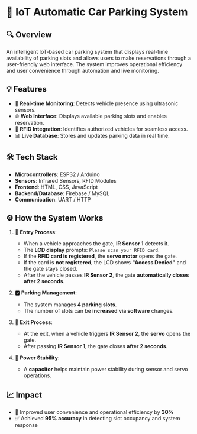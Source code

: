 # 🚗 IoT Automatic Car Parking System

## 🔍 Overview

An intelligent IoT-based car parking system that displays real-time availability of parking slots and allows users to make reservations through a user-friendly web interface. The system improves operational efficiency and user convenience through automation and live monitoring.

## 💡 Features

- 📡 **Real-time Monitoring**: Detects vehicle presence using ultrasonic sensors.
- 🌐 **Web Interface**: Displays available parking slots and enables reservation.
- 🛂 **RFID Integration**: Identifies authorized vehicles for seamless access.
- 📊 **Live Database**: Stores and updates parking data in real time.

## 🛠️ Tech Stack

- **Microcontrollers**: ESP32 / Arduino
- **Sensors**: Infrared Sensors, RFID Modules
- **Frontend**: HTML, CSS, JavaScript
- **Backend/Database**: Firebase / MySQL
- **Communication**: UART / HTTP

## ⚙️ How the System Works

1. 🚗 **Entry Process**:
   - When a vehicle approaches the gate, **IR Sensor 1** detects it.
   - The **LCD display** prompts: `Please scan your RFID card`.
   - If the **RFID card is registered**, the **servo motor** opens the gate.
   - If the card is **not registered**, the LCD shows **"Access Denied"** and the gate stays closed.
   - After the vehicle passes **IR Sensor 2**, the gate **automatically closes after 2 seconds**.

2. 🅿️ **Parking Management**:
   - The system manages **4 parking slots**.
   - The number of slots can be **increased via software** changes.

3. 🚙 **Exit Process**:
   - At the exit, when a vehicle triggers **IR Sensor 2**, the **servo** opens the gate.
   - After passing **IR Sensor 1**, the gate closes **after 2 seconds**.

4. 🔋 **Power Stability**:
   - A **capacitor** helps maintain power stability during sensor and servo operations.

## 📈 Impact

- 📶 Improved user convenience and operational efficiency by **30%**
- ✅ Achieved **95% accuracy** in detecting slot occupancy and system response


